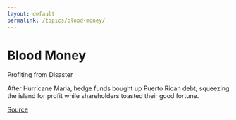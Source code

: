 ```yaml
---
layout: default
permalink: /topics/blood-money/
---
```


# Blood Money

Profiting from Disaster

After Hurricane Maria, hedge funds bought up Puerto Rican debt, squeezing the island for profit while shareholders toasted their good fortune.

[Source](https://www.nytimes.com/2018/07/01/business/puerto-rico-debt-investors.html)
